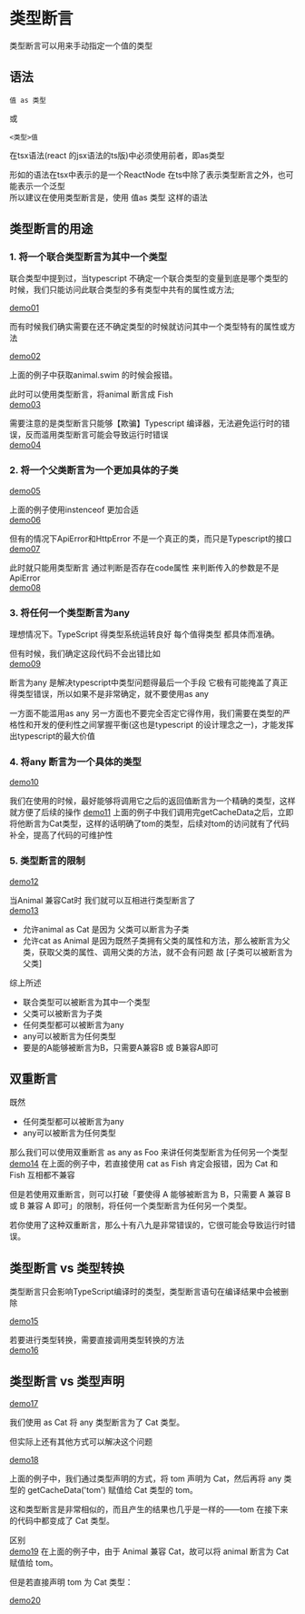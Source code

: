# 类型断言

类型断言可以用来手动指定一个值的类型

## 语法
```
值 as 类型
```

或
```
<类型>值
```

在tsx语法(react 的jsx语法的ts版)中必须使用前者，即as类型

形如<Foo>的语法在tsx中表示的是一个ReactNode 在ts中除了表示类型断言之外，也可能表示一个泛型  
所以建议在使用类型断言是，使用 值as 类型 这样的语法

## 类型断言的用途

### 1. 将一个联合类型断言为其中一个类型

联合类型中提到过，当typescript 不确定一个联合类型的变量到底是哪个类型的时候，我们只能访问此联合类型的多有类型中共有的属性或方法;

[demo01][demo01]

而有时候我们确实需要在还不确定类型的时候就访问其中一个类型特有的属性或方法

[demo02][demo02]

上面的例子中获取animal.swim 的时候会报错。

此时可以使用类型断言，将animal 断言成 Fish  
[demo03][demo03]

需要注意的是类型断言只能够【欺骗】Typescript 编译器，无法避免运行时的错误，反而滥用类型断言可能会导致运行时错误  
[demo04][demo04]

### 2.  将一个父类断言为一个更加具体的子类
[demo05][demo05]

上面的例子使用instenceof 更加合适  
[demo06][demo06]

但有的情况下ApiError和HttpError 不是一个真正的类，而只是Typescript的接口  
[demo07][demo07]  

此时就只能用类型断言 通过判断是否存在code属性 来判断传入的参数是不是ApiError  
[demo08][demo08]

### 3. 将任何一个类型断言为any

理想情况下。TypeScript 得类型系统运转良好 每个值得类型 都具体而准确。

但有时候，我们确定这段代码不会出错比如  
[demo09][demo09]

断言为any 是解决typescript中类型问题得最后一个手段
它极有可能掩盖了真正得类型错误，所以如果不是非常确定，就不要使用as any

一方面不能滥用as any 另一方面也不要完全否定它得作用，我们需要在类型的严格性和开发的便利性之间掌握平衡(这也是typescript 的设计理念之一)，才能发挥出typescript的最大价值

### 4. 将any 断言为一个具体的类型

[demo10][demo10]

我们在使用的时候，最好能够将调用它之后的返回值断言为一个精确的类型，这样就方便了后续的操作
[demo11][demo11]
上面的例子中我们调用完getCacheData之后，立即将他断言为Cat类型，这样的话明确了tom的类型，后续对tom的访问就有了代码补全，提高了代码的可维护性

### 5. 类型断言的限制
[demo12][demo12]

当Animal 兼容Cat时 我们就可以互相进行类型断言了  
[demo13][demo13]

* 允许animal as Cat 是因为 父类可以断言为子类 
* 允许cat as Animal 是因为既然子类拥有父类的属性和方法，那么被断言为父类，获取父类的属性、调用父类的方法，就不会有问题 故 [子类可以被断言为父类]


综上所述

* 联合类型可以被断言为其中一个类型
* 父类可以被断言为子类
* 任何类型都可以被断言为any
* any可以被断言为任何类型
* 要是的A能够被断言为B，只需要A兼容B 或 B兼容A即可


## 双重断言
既然
* 任何类型都可以被断言为any
* any可以被断言为任何类型

那么我们可以使用双重断言 as any as Foo 来讲任何类型断言为任何另一个类型
[demo14][demo14]
在上面的例子中，若直接使用 cat as Fish 肯定会报错，因为 Cat 和 Fish 互相都不兼容

但是若使用双重断言，则可以打破「要使得 A 能够被断言为 B，只需要 A 兼容 B 或 B 兼容 A 即可」的限制，将任何一个类型断言为任何另一个类型。

若你使用了这种双重断言，那么十有八九是非常错误的，它很可能会导致运行时错误。

## 类型断言 vs 类型转换

类型断言只会影响TypeScript编译时的类型，类型断言语句在编译结果中会被删除

[demo15][demo15]

若要进行类型转换，需要直接调用类型转换的方法  
[demo16][demo16]

## 类型断言 vs 类型声明

[demo17][demo17]

我们使用 as Cat 将 any 类型断言为了 Cat 类型。

但实际上还有其他方式可以解决这个问题

[demo18][demo18]  

上面的例子中，我们通过类型声明的方式，将 tom 声明为 Cat，然后再将 any 类型的 getCacheData('tom') 赋值给 Cat 类型的 tom。

这和类型断言是非常相似的，而且产生的结果也几乎是一样的——tom 在接下来的代码中都变成了 Cat 类型。

区别  
[demo19][demo19]
在上面的例子中，由于 Animal 兼容 Cat，故可以将 animal 断言为 Cat 赋值给 tom。

但是若直接声明 tom 为 Cat 类型：  

[demo20][demo20]

[demo01]: ./01.ts
[demo02]: ./02.ts
[demo03]: ./03.ts
[demo04]: ./04.ts
[demo05]: ./05.ts
[demo06]: ./06.ts
[demo07]: ./07.ts
[demo08]: ./08.ts
[demo09]: ./09.ts
[demo10]: ./10.ts
[demo11]: ./11.ts
[demo12]: ./12.ts
[demo13]: ./13.ts
[demo14]: ./14.ts
[demo15]: ./15.ts
[demo16]: ./16.ts
[demo17]: ./17.ts
[demo18]: ./18.ts
[demo19]: ./19.ts
[demo20]: ./20.ts